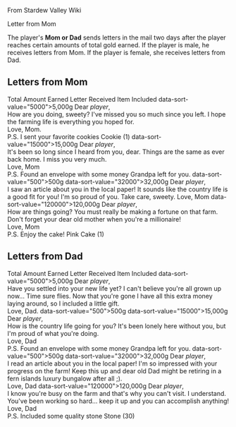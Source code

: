 From Stardew Valley Wiki

Letter from Mom

The player's **Mom or Dad** sends letters in the mail two days after the player reaches certain amounts of total gold earned. If the player is male, he receives letters from Mom. If the player is female, she receives letters from Dad.

## Letters from Mom

Total Amount Earned Letter Received Item Included data-sort-value="5000"&gt;5,000g Dear *player*,  
How are you doing, sweety? I've missed you so much since you left. I hope the farming life is everything you hoped for.  
Love, Mom.  
P.S. I sent your favorite cookies Cookie (1) data-sort-value="15000"&gt;15,000g Dear *player*,  
It's been so long since I heard from you, dear. Things are the same as ever back home. I miss you very much.  
Love, Mom  
P.S. Found an envelope with some money Grandpa left for you. data-sort-value="500"&gt;500g data-sort-value="32000"&gt;32,000g Dear *player*,  
I saw an article about you in the local paper! It sounds like the country life is a good fit for you! I'm so proud of you. Take care, sweety. Love, Mom data-sort-value="120000"&gt;120,000g Dear *player*,  
How are things going? You must really be making a fortune on that farm. Don't forget your dear old mother when you're a millionaire!  
Love, Mom  
P.S. Enjoy the cake! Pink Cake (1)

## Letters from Dad

Total Amount Earned Letter Received Item Included data-sort-value="5000"&gt;5,000g Dear *player*,  
Have you settled into your new life yet? I can't believe you're all grown up now... Time sure flies. Now that you're gone I have all this extra money laying around, so I included a little gift.  
Love, Dad. data-sort-value="500"&gt;500g data-sort-value="15000"&gt;15,000g Dear *player*,  
How is the country life going for you? It's been lonely here without you, but I'm proud of what you're doing.  
Love, Dad  
P.S. Found an envelope with some money Grandpa left for you. data-sort-value="500"&gt;500g data-sort-value="32000"&gt;32,000g Dear *player*,  
I read an article about you in the local paper! I'm so impressed with your progress on the farm! Keep this up and dear old Dad might be retiring in a fern islands luxury bungalow after all ;).  
Love, Dad data-sort-value="120000"&gt;120,000g Dear *player*,  
I know you're busy on the farm and that's why you can't visit. I understand. You've been working so hard... keep it up and you can accomplish anything!  
Love, Dad  
P.S. Included some quality stone Stone (30)